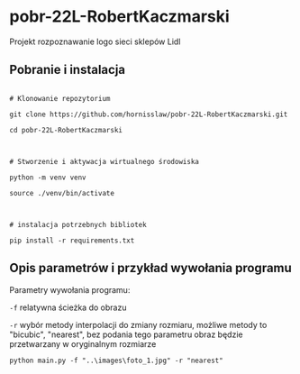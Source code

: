 # pobr-22L-RobertKaczmarski
Projekt rozpoznawanie logo sieci sklepów Lidl

## Pobranie i instalacja

```

# Klonowanie repozytorium

git clone https://github.com/hornisslaw/pobr-22L-RobertKaczmarski.git

cd pobr-22L-RobertKaczmarski

  

# Stworzenie i aktywacja wirtualnego środowiska

python -m venv venv

source ./venv/bin/activate

  

# instalacja potrzebnych bibliotek

pip install -r requirements.txt

```

  

## Opis parametrów i przykład wywołania programu

Parametry wywołania programu:

`-f` relatywna ścieżka do obrazu

`-r` wybór metody interpolacji do zmiany rozmiaru, możliwe metody to "bicubic", "nearest", bez podania tego parametru obraz będzie przetwarzany w oryginalnym rozmiarze

  

```
python main.py -f "..\images\foto_1.jpg" -r "nearest"
```
